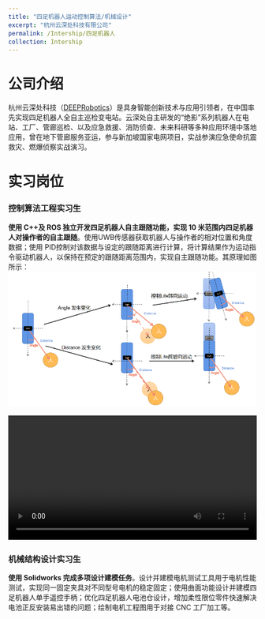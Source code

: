 ```yaml
---
title: "四足机器人运动控制算法/机械设计"
excerpt: "杭州云深处科技有限公司"
permalink: /Intership/四足机器人
collection: Intership
---
```


# 公司介绍
杭州云深处科技（[DEEPRobotics](https://www.deeprobotics.cn/robot/index/index.html)）是具身智能创新技术与应用引领者，在中国率先实现四足机器人全自主巡检变电站。云深处自主研发的“绝影”系列机器人在电站、工厂、管廊巡检、以及应急救援、消防侦查、未来科研等多种应用环境中落地应用，曾在地下管廊服务亚运，参与新加坡国家电网项目，实战参演应急使命抗震救灾、燃爆侦察实战演习。


# 实习岗位
### 控制算法工程实习生
**使用 C++及 ROS 独立开发四足机器人自主跟随功能，实现 10 米范围内四足机器人对操作者的自主跟随**。使用UWB传感器获取机器人与操作者的相对位置和角度数据；使用 PID控制对该数据与设定的跟随距离进行计算，将计算结果作为运动指令驱动机器人，以保持在预定的跟随距离范围内，实现自主跟随功能。其原理如图所示：
<br/><img src='/images/Project/Intership_dog/demo.jpg'>

<video style="width: 100%; height: auto;" controls>
    <source src="/images/Project/Intership_dog/dog_demo.mp4" type="video/mp4">
</video>


### 机械结构设计实习生
**使用 Solidworks 完成多项设计建模任务**。设计并建模电机测试工具用于电机性能测试，实现同一固定夹具对不同型号电机的稳定固定；使用曲面功能设计并建模四足机器人单手遥控手柄；优化四足机器人电池仓设计，增加柔性限位零件快速解决电池正反安装易出错的问题；绘制电机工程图用于对接 CNC 工厂加工等。






